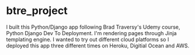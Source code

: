# btre_project

I built this Python/Django app following Brad Traversy's Udemy course, Python Django Dev To Deployment. 
I'm rendering pages through Jinja templating engine. I wanted to try out different cloud platforms so I deployed this
app three different times on Heroku, Digitial Ocean and AWS.
